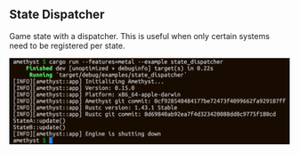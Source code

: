## State Dispatcher

Game state with a dispatcher. This is useful when only certain systems need to be registered per state.

![state dispatcher example screenshot](./screenshot.png)
